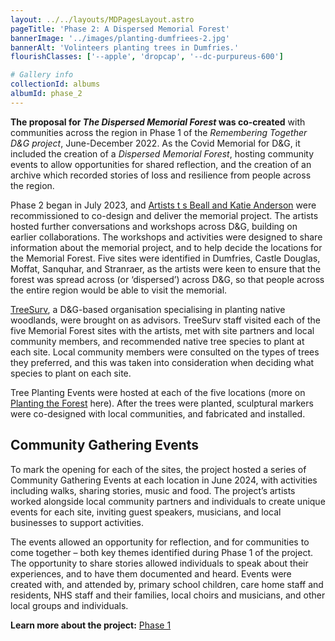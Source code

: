 ```yaml
---
layout: ../../layouts/MDPagesLayout.astro
pageTitle: 'Phase 2: A Dispersed Memorial Forest'
bannerImage: '../images/planting-dumfriees-2.jpg'
bannerAlt: 'Volinteers planting trees in Dumfries.'
flourishClasses: ['--apple', 'dropcap', '--dc-purpureus-600']

# Gallery info
collectionId: albums
albumId: phase_2
---
```


__The proposal for _The Dispersed Memorial Forest_ was co-created__ with communities across the region in Phase 1 of the <i>Remembering Together D&G project</i>, June-December 2022. As the Covid Memorial for D&G, it included the creation of a <i>Dispersed Memorial Forest</i>, hosting community events to allow opportunities for shared reflection, and the creation of an archive which recorded stories of loss and resilience from people across the region.

Phase 2 began in July 2023, and <a href="../the-artists">Artists t s Beall and Katie Anderson</a> were recommissioned to co-design and deliver the memorial project. The artists hosted further conversations and workshops across D&G, building on earlier collaborations. The workshops and activities were designed to share information about the memorial project, and to help decide the locations for the Memorial Forest. Five sites were identified in Dumfries, Castle Douglas, Moffat, Sanquhar, and Stranraer, as the artists were keen to ensure that the forest was spread across (or ‘dispersed’) across D&G, so that people across the entire region would be able to visit the memorial.

<a href="https://www.treesurv.co.uk/">TreeSurv</a>, a D&G-based organisation specialising in planting native woodlands, were brought on as advisors. TreeSurv staff visited each of the five Memorial Forest sites with the artists, met with site partners and local community members, and recommended native tree species to plant at each site. Local community members were consulted on the types of trees they preferred, and this was taken into consideration when deciding what species to plant on each site.

Tree Planting Events were hosted at each of the five locations (more on <a href="../planting-the-forest">Planting the Forest</a> here). After the trees were planted, sculptural markers were co-designed with local communities, and fabricated and installed.

## Community Gathering Events

To mark the opening for each of the sites, the project hosted a series of Community Gathering Events at each location in June 2024, with activities including walks, sharing stories, music and food. The project’s artists worked alongside local community partners and individuals to create unique events for each site, inviting guest speakers, musicians, and local businesses to support activities.

The events allowed an opportunity for reflection, and for communities to come together  – both key themes identified during Phase 1 of the project. The opportunity to share stories allowed individuals to speak about their experiences, and to have them documented and heard. Events were created with, and attended by,  primary school children, care home staff and residents, NHS staff and their families, local choirs and musicians, and  other local groups and individuals.

<b>Learn more about the project:</b> <a href="../../about/phase-1">Phase 1</a>
